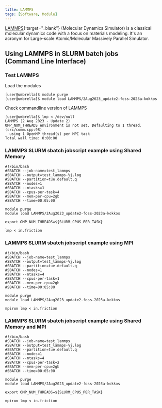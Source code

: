 ```yaml
---
title: LAMMPS
tags: [Software, Module]
---
```


[LAMMPS](https://www.lammps.org/){:target="_blank"} (Molecular Dynamics Simulator) is a classical molecular dynamics code with a focus on materials modeling. It's an acronym for Large-scale Atomic/Molecular Massively Parallel Simulator.

## Using LAMMPS in SLURM batch jobs<br>(Command Line Interface)

### Test LAMMPS

Load the modules

``` shell
[user@umbrella]$ module purge
[user@umbrella]$ module load LAMMPS/2Aug2023_update2-foss-2023a-kokkos
```
Check commandline version of LAMMPS
```shell
[user@umbrella]$ lmp < /dev/null
LAMMPS (2 Aug 2023 - Update 2)
OMP_NUM_THREADS environment is not set. Defaulting to 1 thread. (src/comm.cpp:98)
  using 1 OpenMP thread(s) per MPI task
Total wall time: 0:00:00
```

### LAMMPS SLURM sbatch jobscript example using Shared Memory

```slurm
#!/bin/bash
#SBATCH --job-name=test_lammps
#SBATCH --output=test_lammps-%j.log
#SBATCH --partition=tue.default.q
#SBATCH --nodes=1
#SBATCH --ntasks=1
#SBATCH --cpus-per-task=4
#SBATCH --mem-per-cpu=2gb
#SBATCH --time=00:05:00

module purge
module load LAMMPS/2Aug2023_update2-foss-2023a-kokkos

export OMP_NUM_THREADS=${SLURM_CPUS_PER_TASK}

lmp < in.friction
```

### LAMMPS SLURM sbatch jobscript example using MPI

```slurm
#!/bin/bash
#SBATCH --job-name=test_lammps
#SBATCH --output=test_lammps-%j.log
#SBATCH --partition=tue.default.q
#SBATCH --nodes=1
#SBATCH --ntasks=4
#SBATCH --cpus-per-task=1
#SBATCH --mem-per-cpu=2gb
#SBATCH --time=00:05:00

module purge
module load LAMMPS/2Aug2023_update2-foss-2023a-kokkos

mpirun lmp < in.friction
```

### LAMMPS SLURM sbatch jobscript example using Shared Memory and MPI

```slurm
#!/bin/bash
#SBATCH --job-name=test_lammps
#SBATCH --output=test_lammps-%j.log
#SBATCH --partition=tue.default.q
#SBATCH --nodes=1
#SBATCH --ntasks=4
#SBATCH --cpus-per-task=2
#SBATCH --mem-per-cpu=2gb
#SBATCH --time=00:05:00

module purge
module load LAMMPS/2Aug2023_update2-foss-2023a-kokkos

export OMP_NUM_THREADS=${SLURM_CPUS_PER_TASK}

mpirun lmp < in.friction
```